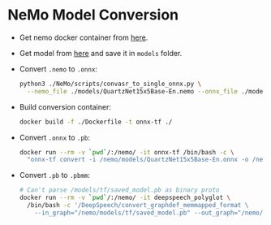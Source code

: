# NeMo Model Conversion

* Get nemo docker container from [here](https://ngc.nvidia.com/catalog/containers/nvidia:nemo).
* Get model from [here](https://ngc.nvidia.com/catalog/models/nvidia:nemospeechmodels/files) and save it in `models` folder.

* Convert `.nemo` to `.onnx`:
  ```bash
  python3 ./NeMo/scripts/convasr_to_single_onnx.py \
    --nemo_file ./models/QuartzNet15x5Base-En.nemo --onnx_file ./models/QuartzNet15x5Base-En.onnx  
  ```

* Build conversion container:
  ```bash
  docker build -f ./Dockerfile -t onnx-tf ./
  ```

* Convert `.onnx` to `.pb`:
  ```bash
  docker run --rm -v `pwd`/:/nemo/ -it onnx-tf /bin/bash -c \
    "onnx-tf convert -i /nemo/models/QuartzNet15x5Base-En.onnx -o /nemo/models/tf.pb"
  ```

* Convert `.pb` to `.pbmm`:
  ```bash
  # Can't parse /models/tf/saved_model.pb as binary proto
  docker run --rm -v `pwd`/:/nemo/ -it deepspeech_polyglot \
    /bin/bash -c '/DeepSpeech/convert_graphdef_memmapped_format \
      --in_graph="/nemo/models/tf/saved_model.pb" --out_graph="/nemo/models/tf/saved_model.pbmm"'
  ```
